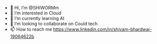 - 👋 Hi, I’m @SHIWORMm
- 👀 I’m interested in Cloud
- 🌱 I’m currently learning AI
- 💞️ I’m looking to collaborate on Could tech 
- 📫 How to reach me https://www.linkedin.com/in/shivam-bhardwaj-19064622b

<!---
SHIWORMm/SHIWORMm is a ✨ special ✨ repository because its `README.md` (this file) appears on your GitHub profile.
You can click the Preview link to take a look at your changes.
--->
